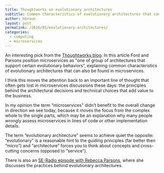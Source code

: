 ```yaml
---
title: Thoughtworks on evolutionary architectures
subtitle: Common characteristics of evolutionary architectures that can also be found in microservices
author: hbraun
layout: post
permalink: /2016/05/evolutionary-architectures/
categories:
  - computing
  - microservices
---
```


An interesting pick from the [Thoughtworks blog](https://www.thoughtworks.com/de/insights/blog/microservices-evolutionary-architecture). In this article Ford and Parsons position microservices as "one of group of architectures that support certain evolutionary behaviors”, explaining common characteristics of evolutionary architectures that can also be found in microservices.

I think this moves the attention back to an important line of thought that often gets lost in microservices discussions these days: the principles behind the architectural decisions and technical choices that add value to the business.

In my opinion the term “microservices" didn’t benefit to the overall change in direction we see today, because it moves the focus from the complex whole to the single parts, which may be an explanation why many people wrongly assess microservices in lines of code or other implementation details.

The term “evolutionary architecture” seems to achieve quiet the opposite: “evolutionary" is a reasonable hint to the guiding principles (far better then “micro”) and “architecture” forces you to think about concepts and cross-cutting concerns (opposed to “service”).

There is also an [SE-Radio episode with Rebecca Parsons](http://www.se-radio.net/2015/08/se-radio-episode-236-rebecca-parsons-on-evolutionary-architecture/), where she discusses the practices behind evolutionary architectures.
